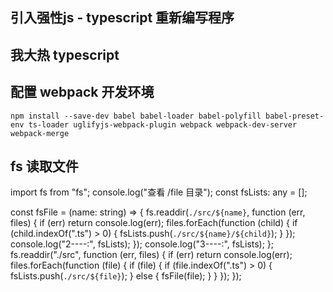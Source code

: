 ## 引入强性js - typescript 重新编写程序

## 我大热 typescript

## 配置 webpack 开发环境

    npm install --save-dev babel babel-loader babel-polyfill babel-preset-env ts-loader uglifyjs-webpack-plugin webpack webpack-dev-server webpack-merge

## fs 读取文件

import fs from "fs";
console.log("查看 /file 目录");
const fsLists: any = [];

const fsFile = (name: string) => {
  fs.readdir(`./src/${name}`, function (err, files) {
    if (err) return console.log(err);
    files.forEach(function (child) {
      if (child.indexOf(".ts") > 0) {
        fsLists.push(`./src/${name}/${child}`);
      }
    });
    console.log("2----:", fsLists);
  });
  console.log("3----:", fsLists);
};
fs.readdir("./src", function (err, files) {
  if (err) return console.log(err);
  files.forEach(function (file) {
    if (file) {
      if (file.indexOf(".ts") > 0) {
        fsLists.push(`./src/${file}`);
      } else {
        fsFile(file);
      }
    }
  });
});